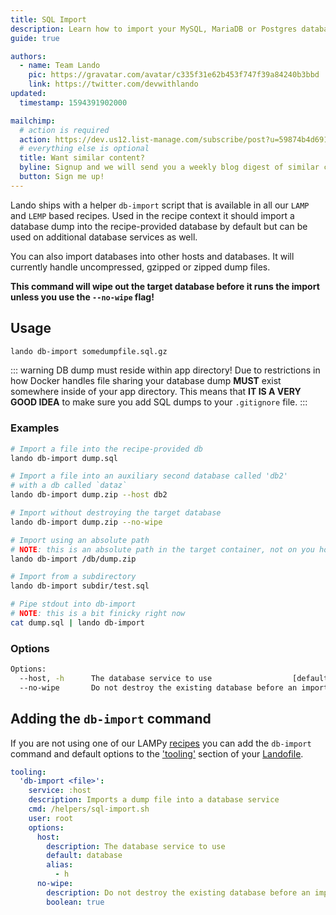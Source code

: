 ```yaml
---
title: SQL Import
description: Learn how to import your MySQL, MariaDB or Postgres databases to Lando.
guide: true

authors:
  - name: Team Lando
    pic: https://gravatar.com/avatar/c335f31e62b453f747f39a84240b3bbd
    link: https://twitter.com/devwithlando
updated:
  timestamp: 1594391902000

mailchimp:
  # action is required
  action: https://dev.us12.list-manage.com/subscribe/post?u=59874b4d6910fa65e724a4648&amp;id=613837077f
  # everything else is optional
  title: Want similar content?
  byline: Signup and we will send you a weekly blog digest of similar content to keep you satiated.
  button: Sign me up!
---
```


Lando ships with a helper `db-import` script that is available in all our `LAMP` and `LEMP` based recipes. Used in the recipe context it should import a database dump into the recipe-provided database by default but can be used on additional database services as well.

You can also import databases into other hosts and databases. It will currently handle uncompressed, gzipped or zipped dump files.

**This command will wipe out the target database before it runs the import unless you use the `--no-wipe` flag!**

## Usage

```bash
lando db-import somedumpfile.sql.gz
```

::: warning DB dump must reside within app directory!
Due to restrictions in how Docker handles file sharing your database dump **MUST** exist somewhere inside of your app directory. This means that **IT IS A VERY GOOD IDEA** to make sure you add SQL dumps to your `.gitignore` file.
:::

### Examples

```bash
# Import a file into the recipe-provided db
lando db-import dump.sql

# Import a file into an auxiliary second database called 'db2'
# with a db called `dataz`
lando db-import dump.zip --host db2

# Import without destroying the target database
lando db-import dump.zip --no-wipe

# Import using an absolute path
# NOTE: this is an absolute path in the target container, not on you host
lando db-import /db/dump.zip

# Import from a subdirectory
lando db-import subdir/test.sql

# Pipe stdout into db-import
# NOTE: this is a bit finicky right now
cat dump.sql | lando db-import
```

### Options

```bash
Options:
  --host, -h      The database service to use                  [default: "database"]
  --no-wipe       Do not destroy the existing database before an import
```

## Adding the `db-import` command

If you are not using one of our LAMPy [recipes](./../config/recipes.md) you can add the `db-import` command and default options to the ['tooling'](./../config/tooling.md) section of your [Landofile](./../config/lando.md).

```yaml
tooling:
  'db-import <file>':
    service: :host
    description: Imports a dump file into a database service
    cmd: /helpers/sql-import.sh
    user: root
    options:
      host:
        description: The database service to use
        default: database
        alias:
          - h
      no-wipe:
        description: Do not destroy the existing database before an import
        boolean: true
```
